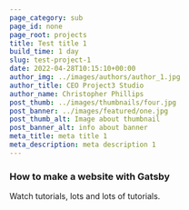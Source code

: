 ```yaml
---
page_category: sub
page_id: none
page_root: projects
title: Test title 1
build_time: 1 day
slug: test-project-1
date: 2022-04-28T10:15:10+00:00
author_img: ../images/authors/author_1.jpg
author_title: CEO Project3 Studio
author_name: Christopher Phillips
post_thumb: ../images/thumbnails/four.jpg
post_banner: ../images/featured/one.jpg
post_thumb_alt: Image about thumbnail
post_banner_alt: info about banner
meta_title: meta title 1
meta_description: meta description 1
---
```


### How to make a website with Gatsby

Watch tutorials, lots and lots of tutorials.
